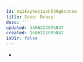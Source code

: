 ```yaml
---
id: nq1kxp4wc1uvk539g6rpnoo
title: Cover Drove
desc: ''
updated: 1686223095847
created: 1686223095847
isDir: false
---
```

-